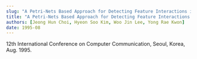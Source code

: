 ```yaml
---
slug: "A Petri-Nets Based Approach for Detecting Feature Interactions in Telecommunications Services"
title: "A Petri-Nets Based Approach for Detecting Feature Interactions in Telecommunications Services"
authors: [Jeong Hun Choi, Hyeon Soo Kim, Woo Jin Lee, Yong Rae Kwon]
date: 1995-08
---
```


12th International Conference on Computer Communication, Seoul, Korea, Aug. 1995.
